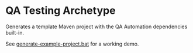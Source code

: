 # QA Testing Archetype

Generates a template Maven project with the QA Automation dependencies built-in.

See [generate-example-project.bat](generate-example-project.bat) for a working
demo.
